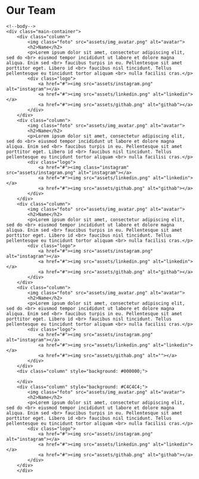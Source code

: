 <!DOCTYPE html>
<html lang="en">
<head>
    <meta charset="UTF-8">
    <meta http-equiv="X-UA-Compatible" content="IE=edge">
    <meta name="viewport" content="width=device-width, initial-scale=1.0">
    <link rel="stylesheet" href="style.css">
    <link rel="stylesheet" href="responsive.css">
    <title>Main Page</title>
</head>
<body>
    <!-- header -->
    <div class="header-container">
        <h1>Our Team</h1>
    </div>

    <!--body-->
    <div class="main-container">
        <div class="column">
            <img class="foto" src="assets/img_avatar.png" alt="avatar">
            <h2>Name</h2>
            <p>Lorem ipsum dolor sit amet, consectetur adipiscing elit, sed do <br> eiusmod tempor incididunt ut labore et dolore magna aliqua. Enim sed <br> faucibus turpis in eu. Pellentesque sit amet porttitor eget. Libero id <br> faucibus nisl tincidunt. Tellus pellentesque eu tincidunt tortor aliquam <br> nulla facilisi cras.</p>
            <div class="logo">
                <a href="#"><img src="assets/instagram.png" alt="instagram"></a>
                <a href="#"><img src="assets/linkedin.png" alt="linkedin"></a>
                <a href="#"><img src="assets/githab.png" alt="githab"></a>  
            </div>
        </div>
        <div class="column">
            <img class="foto" src="assets/img_avatar.png" alt="avatar">
            <h2>Name</h2>
            <p>Lorem ipsum dolor sit amet, consectetur adipiscing elit, sed do <br> eiusmod tempor incididunt ut labore et dolore magna aliqua. Enim sed <br> faucibus turpis in eu. Pellentesque sit amet porttitor eget. Libero id <br> faucibus nisl tincidunt. Tellus pellentesque eu tincidunt tortor aliquam <br> nulla facilisi cras.</p>
            <div class="logo">
                <a href="#"><img class="instagram" src="assets/instagram.png" alt="instagram"></a>
                <a href="#"><img src="assets/linkedin.png" alt="linkedin"></a>
                <a href="#"><img src="assets/githab.png" alt="githab"></a>  
            </div>
        </div>
        <div class="column">
            <img class="foto" src="assets/img_avatar.png" alt="avatar">
            <h2>Name</h2>
            <p>Lorem ipsum dolor sit amet, consectetur adipiscing elit, sed do <br> eiusmod tempor incididunt ut labore et dolore magna aliqua. Enim sed <br> faucibus turpis in eu. Pellentesque sit amet porttitor eget. Libero id <br> faucibus nisl tincidunt. Tellus pellentesque eu tincidunt tortor aliquam <br> nulla facilisi cras.</p>
            <div class="logo">
                <a href="#"><img src="assets/instagram.png" alt="instagram"></a>
                <a href="#"><img src="assets/linkedin.png" alt="linkedin"></a>
                <a href="#"><img src="assets/githab.png" alt="githab"></a>  
            </div>
        </div>
        <div class="column">
            <img class="foto" src="assets/img_avatar.png" alt="avatar">
            <h2>Name</h2>
            <p>Lorem ipsum dolor sit amet, consectetur adipiscing elit, sed do <br> eiusmod tempor incididunt ut labore et dolore magna aliqua. Enim sed <br> faucibus turpis in eu. Pellentesque sit amet porttitor eget. Libero id <br> faucibus nisl tincidunt. Tellus pellentesque eu tincidunt tortor aliquam <br> nulla facilisi cras.</p>
            <div class="logo">
                <a href="#"><img src="assets/instagram.png" alt="instagram"></a>
                <a href="#"><img src="assets/linkedin.png" alt="linkedin"></a>
                <a href="#"><img src="assets/githab.png" alt=""></a>  
            </div>
        </div>
        <div class="column" style="background: #000000;">
           
        </div> 
        <div class="column" style="background: #C4C4C4;">
            <img class="foto" src="assets/img_avatar.png" alt="avatar">
            <h2>Name</h2>
            <p>Lorem ipsum dolor sit amet, consectetur adipiscing elit, sed do <br> eiusmod tempor incididunt ut labore et dolore magna aliqua. Enim sed <br> faucibus turpis in eu. Pellentesque sit amet porttitor eget. Libero id <br> faucibus nisl tincidunt. Tellus pellentesque eu tincidunt tortor aliquam <br> nulla facilisi cras.</p>
            <div class="logo">
                <a href="#"><img src="assets/instagram.png" alt="instagram"></a>
                <a href="#"><img src="assets/linkedin.png" alt="linkedin"></a>
                <a href="#"><img src="assets/githab.png" alt="githab"></a>  
            </div>
        </div>
        </div>
    
</body>
</html>
